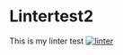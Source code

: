 # Lintertest2
This is my linter test
[![linter](https://github.com/MrDI247/Lintertest2/workflows/linter/badge.svg)](https://github.com/marketplace/actions/super-linter)
